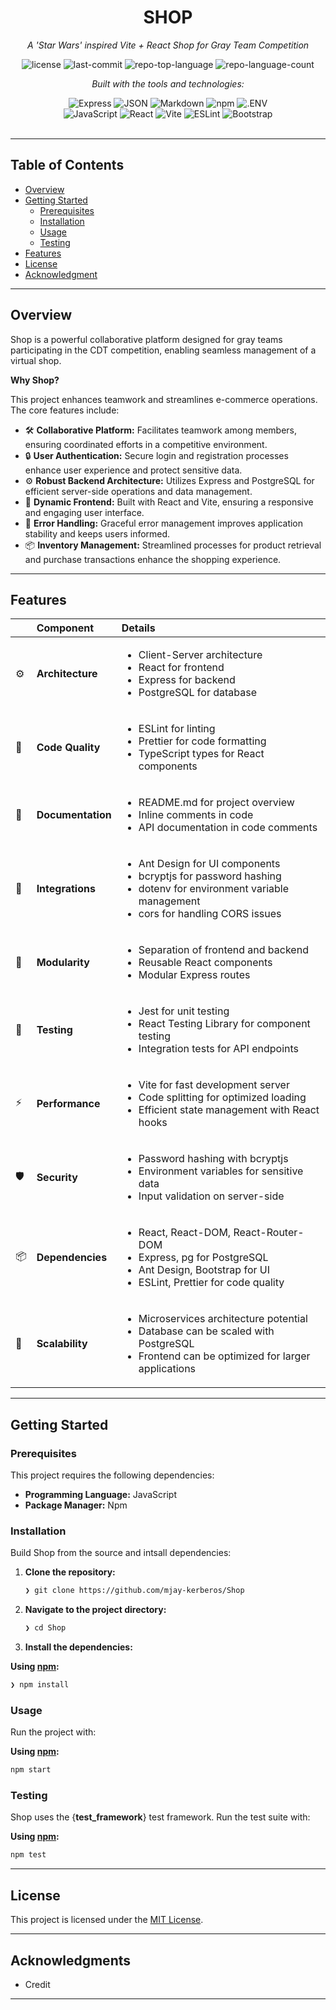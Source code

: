 <div id="top">

<!-- HEADER STYLE: CLASSIC -->
<div align="center">

# SHOP

<em>A 'Star Wars' inspired Vite + React Shop for Gray Team Competition</em>

<!-- BADGES -->
<img src="https://img.shields.io/github/license/mjay-kerberos/Shop?style=flat&logo=opensourceinitiative&logoColor=white&color=0080ff" alt="license">
<img src="https://img.shields.io/github/last-commit/mjay-kerberos/Shop?style=flat&logo=git&logoColor=white&color=0080ff" alt="last-commit">
<img src="https://img.shields.io/github/languages/top/mjay-kerberos/Shop?style=flat&color=0080ff" alt="repo-top-language">
<img src="https://img.shields.io/github/languages/count/mjay-kerberos/Shop?style=flat&color=0080ff" alt="repo-language-count">

<em>Built with the tools and technologies:</em>

<img src="https://img.shields.io/badge/Express-000000.svg?style=flat&logo=Express&logoColor=white" alt="Express">
<img src="https://img.shields.io/badge/JSON-000000.svg?style=flat&logo=JSON&logoColor=white" alt="JSON">
<img src="https://img.shields.io/badge/Markdown-000000.svg?style=flat&logo=Markdown&logoColor=white" alt="Markdown">
<img src="https://img.shields.io/badge/npm-CB3837.svg?style=flat&logo=npm&logoColor=white" alt="npm">
<img src="https://img.shields.io/badge/.ENV-ECD53F.svg?style=flat&logo=dotenv&logoColor=black" alt=".ENV">
<br>
<img src="https://img.shields.io/badge/JavaScript-F7DF1E.svg?style=flat&logo=JavaScript&logoColor=black" alt="JavaScript">
<img src="https://img.shields.io/badge/React-61DAFB.svg?style=flat&logo=React&logoColor=black" alt="React">
<img src="https://img.shields.io/badge/Vite-646CFF.svg?style=flat&logo=Vite&logoColor=white" alt="Vite">
<img src="https://img.shields.io/badge/ESLint-4B32C3.svg?style=flat&logo=ESLint&logoColor=white" alt="ESLint">
<img src="https://img.shields.io/badge/Bootstrap-7952B3.svg?style=flat&logo=Bootstrap&logoColor=white" alt="Bootstrap">

</div>
<br>

---

## Table of Contents

- [Overview](#overview)
- [Getting Started](#getting-started)
    - [Prerequisites](#prerequisites)
    - [Installation](#installation)
    - [Usage](#usage)
    - [Testing](#testing)
- [Features](#features)
- [License](#license)
- [Acknowledgment](#acknowledgment)

---

## Overview

Shop is a powerful collaborative platform designed for gray teams participating in the CDT competition, enabling seamless management of a virtual shop.

**Why Shop?**

This project enhances teamwork and streamlines e-commerce operations. The core features include:

- 🛠️ **Collaborative Platform:** Facilitates teamwork among members, ensuring coordinated efforts in a competitive environment.
- 🔒 **User Authentication:** Secure login and registration processes enhance user experience and protect sensitive data.
- ⚙️ **Robust Backend Architecture:** Utilizes Express and PostgreSQL for efficient server-side operations and data management.
- 🎨 **Dynamic Frontend:** Built with React and Vite, ensuring a responsive and engaging user interface.
- 🚀 **Error Handling:** Graceful error management improves application stability and keeps users informed.
- 📦 **Inventory Management:** Streamlined processes for product retrieval and purchase transactions enhance the shopping experience.

---

## Features

|      | Component       | Details                              |
| :--- | :-------------- | :----------------------------------- |
| ⚙️  | **Architecture**  | <ul><li>Client-Server architecture</li><li>React for frontend</li><li>Express for backend</li><li>PostgreSQL for database</li></ul> |
| 🔩 | **Code Quality**  | <ul><li>ESLint for linting</li><li>Prettier for code formatting</li><li>TypeScript types for React components</li></ul> |
| 📄 | **Documentation** | <ul><li>README.md for project overview</li><li>Inline comments in code</li><li>API documentation in code comments</li></ul> |
| 🔌 | **Integrations**  | <ul><li>Ant Design for UI components</li><li>bcryptjs for password hashing</li><li>dotenv for environment variable management</li><li>cors for handling CORS issues</li></ul> |
| 🧩 | **Modularity**    | <ul><li>Separation of frontend and backend</li><li>Reusable React components</li><li>Modular Express routes</li></ul> |
| 🧪 | **Testing**       | <ul><li>Jest for unit testing</li><li>React Testing Library for component testing</li><li>Integration tests for API endpoints</li></ul> |
| ⚡️  | **Performance**   | <ul><li>Vite for fast development server</li><li>Code splitting for optimized loading</li><li>Efficient state management with React hooks</li></ul> |
| 🛡️ | **Security**      | <ul><li>Password hashing with bcryptjs</li><li>Environment variables for sensitive data</li><li>Input validation on server-side</li></ul> |
| 📦 | **Dependencies**  | <ul><li>React, React-DOM, React-Router-DOM</li><li>Express, pg for PostgreSQL</li><li>Ant Design, Bootstrap for UI</li><li>ESLint, Prettier for code quality</li></ul> |
| 🚀 | **Scalability**   | <ul><li>Microservices architecture potential</li><li>Database can be scaled with PostgreSQL</li><li>Frontend can be optimized for larger applications</li></ul> |

---

## Getting Started

### Prerequisites

This project requires the following dependencies:

- **Programming Language:** JavaScript
- **Package Manager:** Npm

### Installation

Build Shop from the source and intsall dependencies:

1. **Clone the repository:**

    ```sh
    ❯ git clone https://github.com/mjay-kerberos/Shop
    ```

2. **Navigate to the project directory:**

    ```sh
    ❯ cd Shop
    ```

3. **Install the dependencies:**

**Using [npm](https://www.npmjs.com/):**

```sh
❯ npm install
```

### Usage

Run the project with:

**Using [npm](https://www.npmjs.com/):**

```sh
npm start
```

### Testing

Shop uses the {__test_framework__} test framework. Run the test suite with:

**Using [npm](https://www.npmjs.com/):**

```sh
npm test
```
---

## License

This project is licensed under the [MIT License](./LICENSE).

---
## Acknowledgments
- Credit 

---
